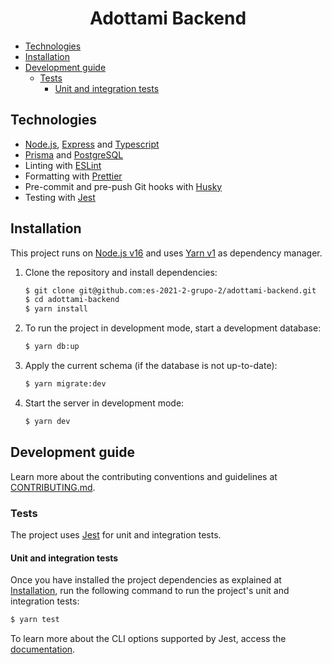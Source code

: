 <h1 align="center">Adottami Backend</h1>

- [Technologies](#technologies)
- [Installation](#installation)
- [Development guide](#development-guide)
  - [Tests](#tests)
    - [Unit and integration tests](#unit-and-integration-tests)

## Technologies

- [Node.js](https://nodejs.org/), [Express](https://expressjs.com/) and [Typescript](https://www.typescriptlang.org/)
- [Prisma](https://www.prisma.io/) and [PostgreSQL](https://www.postgresql.org/)
- Linting with [ESLint](https://eslint.org/)
- Formatting with [Prettier](https://prettier.io/)
- Pre-commit and pre-push Git hooks with [Husky](https://github.com/typicode/husky)
- Testing with [Jest](https://jestjs.io/)

## Installation

This project runs on [Node.js v16](https://nodejs.org/) and uses [Yarn v1](https://yarnpkg.com/) as dependency manager.

1. Clone the repository and install dependencies:

   ```bash
   $ git clone git@github.com:es-2021-2-grupo-2/adottami-backend.git
   $ cd adottami-backend
   $ yarn install
   ```

2. To run the project in development mode, start a development database:

   ```bash
   $ yarn db:up
   ```

3. Apply the current schema (if the database is not up-to-date):

   ```bash
   $ yarn migrate:dev
   ```

4. Start the server in development mode:

   ```bash
   $ yarn dev
   ```

## Development guide

Learn more about the contributing conventions and guidelines at [CONTRIBUTING.md](./CONTRIBUTING.md).

### Tests

The project uses [Jest](https://jestjs.io/) for unit and integration tests.

#### Unit and integration tests

Once you have installed the project dependencies as explained at [Installation](./README.md#installation), run the following command to run the project's unit and integration tests:

```bash
$ yarn test
```

To learn more about the CLI options supported by Jest, access the [documentation](https://jestjs.io/docs/cli).
